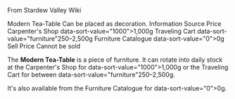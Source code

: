 From Stardew Valley Wiki

Modern Tea-Table Can be placed as decoration. Information Source Price Carpenter's Shop data-sort-value="1000"&gt;1,000g Traveling Cart data-sort-value="furniture"250–2,500g Furniture Catalogue data-sort-value="0"&gt;0g Sell Price Cannot be sold

The **Modern Tea-Table** is a piece of furniture. It can rotate into daily stock at the Carpenter's Shop for data-sort-value="1000"&gt;1,000g or the Traveling Cart for between data-sort-value="furniture"250–2,500g.

It's also available from the Furniture Catalogue for data-sort-value="0"&gt;0g.